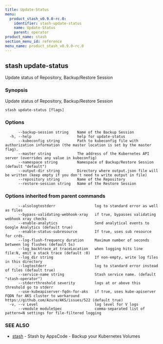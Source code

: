 ```yaml
---
title: Update-Status
menu:
  product_stash_v0.9.0-rc.0:
    identifier: stash-update-status
    name: Update-Status
    parent: operator
product_name: stash
section_menu_id: reference
menu_name: product_stash_v0.9.0-rc.0
---
```


## stash update-status

Update status of Repository, Backup/Restore Session

### Synopsis

Update status of Repository, Backup/Restore Session

```
stash update-status [flags]
```

### Options

```
      --backup-session string    Name of the Backup Session
  -h, --help                     help for update-status
      --kubeconfig string        Path to kubeconfig file with authorization information (the master location is set by the master flag).
      --master string            The address of the Kubernetes API server (overrides any value in kubeconfig)
      --namespace string         Namespace of Backup/Restore Session (default "default")
      --output-dir string        Directory where output.json file will be written (keep empty if you don't need to write output in file)
      --repository string        Name of the Repository
      --restore-session string   Name of the Restore Session
```

### Options inherited from parent commands

```
      --alsologtostderr                  log to standard error as well as files
      --bypass-validating-webhook-xray   if true, bypasses validating webhook xray checks
      --enable-analytics                 Send analytical events to Google Analytics (default true)
      --enable-status-subresource        If true, uses sub resource for crds.
      --log-flush-frequency duration     Maximum number of seconds between log flushes (default 5s)
      --log_backtrace_at traceLocation   when logging hits line file:N, emit a stack trace (default :0)
      --log_dir string                   If non-empty, write log files in this directory
      --logtostderr                      log to standard error instead of files (default true)
      --service-name string              Stash service name. (default "stash-operator")
      --stderrthreshold severity         logs at or above this threshold go to stderr
      --use-kubeapiserver-fqdn-for-aks   if true, uses kube-apiserver FQDN for AKS cluster to workaround https://github.com/Azure/AKS/issues/522 (default true)
  -v, --v Level                          log level for V logs
      --vmodule moduleSpec               comma-separated list of pattern=N settings for file-filtered logging
```

### SEE ALSO

* [stash](/products/stash/v0.9.0-rc.0/reference/operator/stash)	 - Stash by AppsCode - Backup your Kubernetes Volumes

